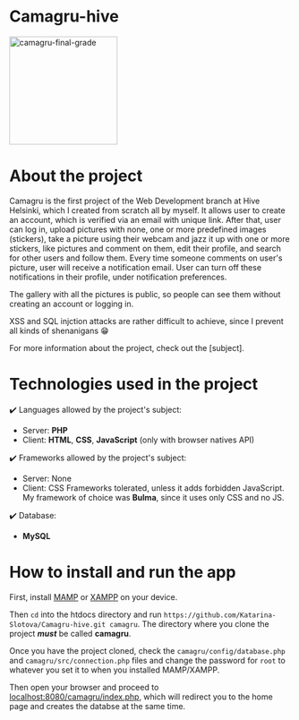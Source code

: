 # Camagru-hive
</hr>
<img width="193" alt="camagru-final-grade" src="https://user-images.githubusercontent.com/66918113/196616188-07d80818-53c3-4400-859f-410adb70581a.png">

# About the project
</hr>

Camagru is the first project of the Web Development branch at Hive Helsinki, which I created from scratch all by myself. It allows user to create an account, which is verified via an email with unique link. After that, user can log in, upload pictures with none, one or more predefined images (stickers), take a picture using their webcam and jazz it up with one or more stickers, like pictures and comment on them, edit their profile, and search for other users and follow them. Every time someone comments on user's picture, user will receive a notification email. User can turn off these notifications in their profile, under notification preferences. 

The gallery with all the pictures is public, so people can see them without creating an account or logging in.

XSS and SQL injction attacks are rather difficult to achieve, since I prevent all kinds of shenanigans 😁 

For more information about the project, check out the [subject].

# Technologies used in the project
</hr>

✔️ Languages allowed by the project's subject:
  - Server: **PHP**
  - Client: **HTML**, **CSS**, **JavaScript** (only with browser natives API)

✔️  Frameworks allowed by the project's subject:
  - Server: None
  - Client: CSS Frameworks tolerated, unless it adds forbidden JavaScript. My framework of choice was **Bulma**, since it uses only CSS and no JS.

✔️  Database:
  - **MySQL**

# How to install and run the app
</hr>

First, install [MAMP](https://bitnami.com/stack/mamp) or [XAMPP](https://www.apachefriends.org/download.html) on your device.

Then `cd` into the htdocs directory and run `https://github.com/Katarina-Slotova/Camagru-hive.git camagru`. The directory where you clone the project ***must*** be called **camagru**.

Once you have the project cloned, check the `camagru/config/database.php` and `camagru/src/connection.php` files and change the password for `root` to whatever you set it to when you installed MAMP/XAMPP.

Then open your browser and proceed to [localhost:8080/camagru/index.php](http://localhost:8080/camagru/index.php), which will redirect you to the home page and creates the databse at the same time.



  
